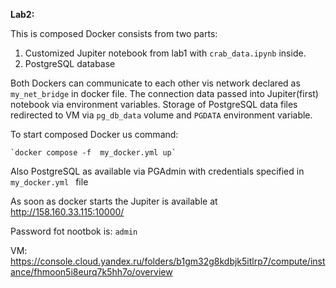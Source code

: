**Lab2:**

This  is  composed  Docker consists from two parts: 
1. Customized  Jupiter notebook  from lab1 with  `crab_data.ipynb` inside.
2. PostgreSQL database 


Both Dockers can  communicate to each  other  vis  network declared  as `my_net_bridge` in docker  file.
The connection data passed  into Jupiter(first)  notebook via  environment  variables. 
Storage  of  PostgreSQL data files  redirected  to VM via  `pg_db_data` volume and  `PGDATA` environment  variable.

To start composed  Docker us command: 

  	`docker compose -f  my_docker.yml up`

Also PostgreSQL  as  available  via  PGAdmin with  credentials  specified  in `my_docker.yml ` file

As  soon as  docker  starts  the  Jupiter  is  available  at  http://158.160.33.115:10000/

Password  fot  nootbok is: `admin`

VM: https://console.cloud.yandex.ru/folders/b1gm32g8kdbjk5itlrp7/compute/instance/fhmoon5i8eurq7k5hh7o/overview


